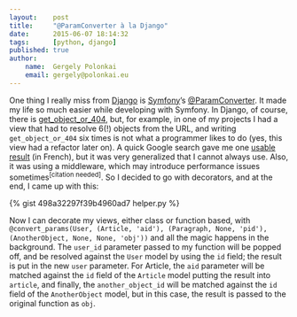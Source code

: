 ```yaml
---
layout:    post
title:     "@ParamConverter à la Django"
date:      2015-06-07 18:14:32
tags:      [python, django]
published: true
author:
    name:  Gergely Polonkai
    email: gergely@polonkai.eu
---
```

One thing I really miss from [Django](https://www.djangoproject.com/)
is [Symfony](http://symfony.com)’s
[@ParamConverter](http://symfony.com/doc/current/bundles/SensioFrameworkExtraBundle/annotations/converters.html). It
made my life so much easier while developing with Symfony. In Django,
of course, there is
[get_object_or_404](https://docs.djangoproject.com/en/dev/topics/http/shortcuts/#get-object-or-404),
but, for example, in one of my projects I had a view that had to resolve 6(!)
objects from the URL, and writing `get_object_or_404` six times is not what a
programmer likes to do (yes, this view had a refactor later on). A quick Google
search gave me one [usable
result](http://openclassrooms.com/forum/sujet/middleware-django-genre-paramconverter-doctrine)
(in French), but it was very generalized that I cannot always use. Also, it was
using a middleware, which may introduce performance issues
sometimes<sup>[citation needed]</sup>. So I decided to go with decorators, and
at the end, I came up with this:

{% gist 498a32297f39b4960ad7 helper.py %}

Now I can decorate my views, either class or function based, with
`@convert_params(User, (Article, 'aid'), (Paragraph, None, 'pid'),
(AnotherObject, None, None, 'obj'))` and all the magic happens in the
background. The `user_id` parameter passed to my function will be
popped off, and be resolved against the `User` model by using the `id`
field; the result is put in the new `user` parameter. For Article, the
`aid` parameter will be matched against the `id` field of the
`Article` model putting the result into `article`, and finally, the
`another_object_id` will be matched against the `id` field of the
`AnotherObject` model, but in this case, the result is passed to the
original function as `obj`.
